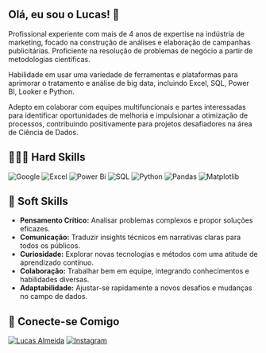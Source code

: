## Olá, eu sou o Lucas! 👋
Profissional experiente com mais de 4 anos de expertise na indústria de marketing, focado na construção de análises e elaboração de campanhas publicitárias. Proficiente na resolução de problemas de negócio a partir de metodologias científicas.

Habilidade em usar uma variedade de ferramentas e plataformas para aprimorar o tratamento e análise de big data, incluindo Excel, SQL, Power BI, Looker e Python. 

Adepto em colaborar com equipes multifuncionais e partes interessadas para identificar oportunidades de melhoria e impulsionar a otimização de processos, contribuindo positivamente para projetos desafiadores na área de Ciência de Dados.


## 👨🏽‍💻 Hard Skills

![Google](https://img.shields.io/badge/Google%20Analytics-E37400?style=for-the-badge&logo=google%20analytics&logoColor=white)
![Excel](https://img.shields.io/badge/Microsoft_Excel-217346?style=for-the-badge&logo=microsoft-excel&logoColor=white)
![Power Bi](https://img.shields.io/badge/power_bi-F2C811?style=for-the-badge&logo=powerbi&logoColor=black)
![SQL](https://img.shields.io/badge/MySQL-005C84?style=for-the-badge&logo=mysql&logoColor=white)
![Python](https://img.shields.io/badge/Python-14354C?style=for-the-badge&logo=python&logoColor=white)
![Pandas](https://img.shields.io/badge/pandas-%23150458.svg?style=for-the-badge&logo=pandas&logoColor=white)
![Matplotlib](https://img.shields.io/badge/Matplotlib-%23ffffff.svg?style=for-the-badge&logo=Matplotlib&logoColor=black)


## 🧠 Soft Skills

- **Pensamento Crítico:** Analisar problemas complexos e propor soluções eficazes.
- **Comunicação:** Traduzir insights técnicos em narrativas claras para todos os públicos.
- **Curiosidade:** Explorar novas tecnologias e métodos com uma atitude de aprendizado contínuo.
- **Colaboração:** Trabalhar bem em equipe, integrando conhecimentos e habilidades diversas.
- **Adaptabilidade:** Ajustar-se rapidamente a novos desafios e mudanças no campo de dados.


## 🔗 Conecte-se Comigo

[![Lucas Almeida](https://img.shields.io/badge/linkedin-0A66C2?style=for-the-badge&logo=linkedin&logoColor=white)](https://www.linkedin.com/in/lucas-almeida-data-analytics/)
[![Instagram](https://img.shields.io/badge/Instagram-E4405F?style=for-the-badge&logo=instagram&logoColor=white)](https://www.instagram.com/lucastalksdata/)




